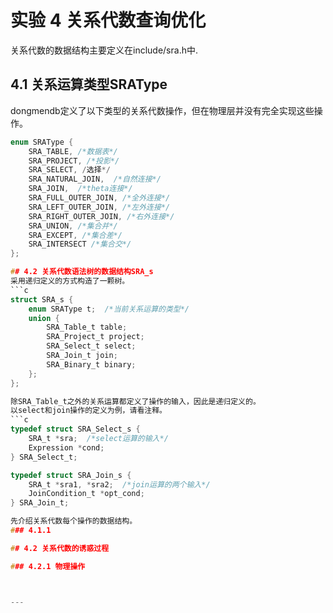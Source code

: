 # 实验 4 关系代数查询优化

关系代数的数据结构主要定义在include/sra.h中.
## 4.1 关系运算类型SRAType
dongmendb定义了以下类型的关系代数操作，但在物理层并没有完全实现这些操作。
```c
enum SRAType {
    SRA_TABLE, /*数据表*/
    SRA_PROJECT, /*投影*/
    SRA_SELECT, /选择*/
    SRA_NATURAL_JOIN,  /*自然连接*/
    SRA_JOIN,  /*theta连接*/
    SRA_FULL_OUTER_JOIN, /*全外连接*/
    SRA_LEFT_OUTER_JOIN, /*左外连接*/
    SRA_RIGHT_OUTER_JOIN, /*右外连接*/
    SRA_UNION, /*集合并*/
    SRA_EXCEPT, /*集合差*/
    SRA_INTERSECT /*集合交*/
};

## 4.2 关系代数语法树的数据结构SRA_s
采用递归定义的方式构造了一颗树。
```c
struct SRA_s {
    enum SRAType t;  /*当前关系运算的类型*/
    union {
        SRA_Table_t table;
        SRA_Project_t project;
        SRA_Select_t select;
        SRA_Join_t join;
        SRA_Binary_t binary;
    };
};

除SRA_Table_t之外的关系运算都定义了操作的输入，因此是递归定义的。
以select和join操作的定义为例，请看注释。
```c
typedef struct SRA_Select_s {
    SRA_t *sra;  /*select运算的输入*/
    Expression *cond;
} SRA_Select_t;

typedef struct SRA_Join_s {
    SRA_t *sra1, *sra2;  /*join运算的两个输入*/
    JoinCondition_t *opt_cond;
} SRA_Join_t;

先介绍关系代数每个操作的数据结构。
### 4.1.1

## 4.2 关系代数的诱惑过程

### 4.2.1 物理操作



---


